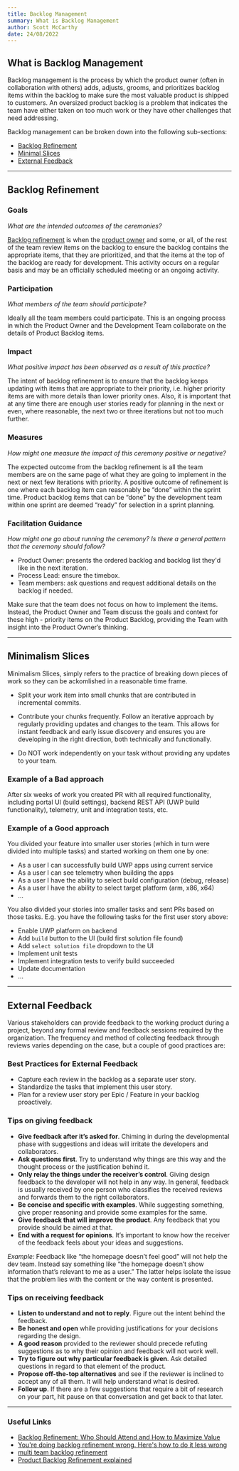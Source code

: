 ```yaml
---
title: Backlog Management
summary: What is Backlog Management
author: Scott McCarthy
date: 24/08/2022
---
```


## What is Backlog Management

Backlog management is the process by which the product owner (often in collaboration with others) adds, adjusts, grooms, and prioritizes backlog items within the backlog to make sure the most valuable product is shipped to customers. An oversized product backlog is a problem that indicates the team have either taken on too much work or they have other challenges that need addressing.

Backlog management can be broken down into the following sub-sections:

- [Backlog Refinement](#backlog-refinement)
- [Minimal Slices](#minimalism-slices)
- [External Feedback](#external-feedback)

---

## Backlog Refinement

### Goals

_What are the intended outcomes of the ceremonies?_

[Backlog refinement](https://www.agilealliance.org/glossary/backlog-refinement) is when the [product owner](https://www.agilealliance.org/glossary/product-owner/) and some, or all, of the rest of the team review items on the backlog to ensure the backlog contains the appropriate items, that they are prioritized, and that the items at the top of the backlog are ready for development. This activity occurs on a regular basis and may be an officially scheduled meeting or an ongoing activity.

### Participation

_What members of the team should participate?_

Ideally all the team members could participate. This is an ongoing process in which the Product Owner and the Development Team collaborate on the details of Product Backlog items.

### Impact

_What positive impact has been observed as a result of this practice?_

The intent of backlog refinement is to ensure that the backlog keeps updating with items that are appropriate to their priority, i.e. higher priority items are with more details than lower priority ones. Also, it is important that at any time there are enough user stories ready for planning in the next or even, where reasonable, the next two or three iterations but not too much further.

### Measures

_How might one measure the impact of this ceremony positive or negative?_

The expected outcome from the backlog refinement is all the team members are on the same page of what they are going to implement in the next or next few iterations with priority. A positive outcome of refinement is one where each backlog item can reasonably be “done” within the sprint time. Product backlog items that can be “done” by the development team within one sprint are deemed “ready” for selection in a sprint planning.

### Facilitation Guidance

_How might one go about running the ceremony? Is there a general pattern that the ceremony should follow?_

- Product Owner: presents the ordered backlog and backlog list they'd like in the next iteration.
- Process Lead: ensure the timebox.
- Team members: ask questions and request additional details on the backlog if needed.

Make sure that the team does not focus on how to implement the items. Instead, the Product Owner and Team discuss the goals and context for these high - priority items on the Product Backlog, providing the Team with insight into the Product Owner’s thinking.

---

## Minimalism Slices

Minimalism Slices, simply refers to the practice of breaking down pieces of work so they can be ackomlished in a reasonable time frame.

- Split your work item into small chunks that are contributed in incremental commits.

- Contribute your chunks frequently. Follow an iterative approach by regularly providing updates and changes to the team. This allows for instant feedback and early issue discovery and ensures you are developing in the right direction, both technically and functionally.

- Do NOT work independently on your task without providing any updates to your team.

### Example of a Bad approach

After six weeks of work you created PR with all required functionality, including portal UI (build settings), backend REST API (UWP build functionality), telemetry, unit and integration tests, etc.

### Example of a Good approach

You divided your feature into smaller user stories (which in turn were divided into multiple tasks) and started working on them one by one:

- As a user I can successfully build UWP apps using current service
- As a user I can see telemetry when building the apps
- As a user I have the ability to select build configuration (debug, release)
- As a user I have the ability to select target platform (arm, x86, x64)
- ...

You also divided your stories into smaller tasks and sent PRs based on those tasks.
E.g. you have the following tasks for the first user story above:

- Enable UWP platform on backend
- Add `build` button to the UI (build first solution file found)
- Add `select solution file` dropdown to the UI
- Implement unit tests
- Implement integration tests to verify build succeeded
- Update documentation
- ...

---

## External Feedback

Various stakeholders can provide feedback to the working product during a project, beyond any formal
review and feedback sessions required by the organization. The frequency and method of collecting
feedback through reviews varies depending on the case, but a couple of good practices are:

### Best Practices for External Feedback

- Capture each review in the backlog as a separate user story.
- Standardize the tasks that implement this user story.
- Plan for a review user story per Epic / Feature in your backlog proactively.

### Tips on giving feedback

- **Give feedback after it’s asked for**. Chiming in during the developmental phase with suggestions and ideas will irritate the developers and collaborators.
- **Ask questions first**. Try to understand why things are this way and the thought process or the justification behind it.
- **Only relay the things under the receiver’s control**. Giving design feedback to the developer will not help in any way. In general, feedback is usually received by one person who classifies the received reviews and forwards them to the right collaborators.
- **Be concise and specific with examples**. While suggesting something, give proper reasoning and provide some examples for the same.
- **Give feedback that will improve the product**. Any feedback that you provide should be aimed at that.
- **End with a request for opinions**. It’s important to know how the receiver of the feedback feels about your ideas and suggestions.

_Example:_ Feedback like “the homepage doesn’t feel good” will not help the dev team. Instead say something like “the homepage doesn’t show information that’s relevant to me as a user.” The latter helps isolate the issue that the problem lies with the content or the way content is presented.

### Tips on receiving feedback

- **Listen to understand and not to reply**. Figure out the intent behind the feedback.
- **Be honest and open** while providing justifications for your decisions regarding the design.
- **A good reason** provided to the reviewer should precede refuting suggestions as to why their opinion and feedback will not work well.
- **Try to figure out why particular feedback is given**. Ask detailed questions in regard to that element of the product.
- **Propose off-the-top alternatives** and see if the reviewer is inclined to accept any of all them. It will help understand what is desired.
- **Follow up**. If there are a few suggestions that require a bit of research on your part, hit pause on that conversation and get back to that later.

---

### Useful Links

- [Backlog Refinement: Who Should Attend and How to Maximize Value](https://www.mountaingoatsoftware.com/blog/backlog-grooming-who-should-attend-and-how-to-maximize-value#:~:text=A%20good%20rule%20of%20thumb,may%20be%20able%20to%20participate)
- [You're doing backlog refinement wrong. Here's how to do it less wrong](https://clubhouse.io/blog/how-to-do-backlog-refinement-less-wrong/)
- [multi team backlog refinement](https://www.scrum.org/resources/blog/multi-team-backlog-refinement)
- [Product Backlog Refinement explained](https://www.scrum.org/resources/blog/product-backlog-refinement-explained-13)
